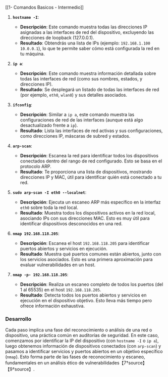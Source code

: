 [[1- Comandos Basicos - Intermedio]]
1. **`hostname -I`**:
    
    - **Descripción**: Este comando muestra todas las direcciones IP asignadas a las interfaces de red del dispositivo, excluyendo las direcciones de loopback (127.0.0.1).
    - **Resultado**: Obtendrás una lista de IPs (ejemplo: `192.168.1.100 10.0.0.1`), lo que te permite saber cómo está configurada la red en tu máquina.
2. **`ip a`**:
    
    - **Descripción**: Este comando muestra información detallada sobre todas las interfaces de red (como sus nombres, estados, y direcciones IP).
    - **Resultado**: Se desplegará un listado de todas las interfaces de red (por ejemplo, `eth0`, `wlan0`) y sus detalles asociados.
3. **`ifconfig`**:
    
    - **Descripción**: Similar a `ip a`, este comando muestra las configuraciones de red de las interfaces (aunque está algo desactualizado frente a `ip`).
    - **Resultado**: Lista las interfaces de red activas y sus configuraciones, como direcciones IP, máscaras de subred y estados.
4. **`arp-scan`**:
    
    - **Descripción**: Escanea la red para identificar todos los dispositivos conectados dentro del rango de red configurado. Esto se basa en el protocolo ARP.
    - **Resultado**: Te proporciona una lista de dispositivos, mostrando direcciones IP y MAC, útil para identificar quién está conectado a tu red.
5. **`sudo arp-scan -I eth0 --localnet`**:
    
    - **Descripción**: Ejecuta un escaneo ARP más específico en la interfaz `eth0` sobre toda la red local.
    - **Resultado**: Muestra todos los dispositivos activos en la red local, asociando IPs con sus direcciones MAC. Esto es muy útil para identificar dispositivos desconocidos en una red.
6. **`nmap 192.168.118.205`**:
    
    - **Descripción**: Escanea el host `192.168.118.205` para identificar puertos abiertos y servicios en ejecución.
    - **Resultado**: Muestra qué puertos comunes están abiertos, junto con los servicios asociados. Esto es una primera aproximación para evaluar vulnerabilidades en un host.
7. **`nmap -p- 192.168.118.205`**:
    
    - **Descripción**: Realiza un escaneo completo de todos los puertos (del 1 al 65535) en el host `192.168.118.205`.
    - **Resultado**: Detecta todos los puertos abiertos y servicios en ejecución en el dispositivo objetivo. Esto lleva más tiempo pero ofrece información exhaustiva.

### Desarrollo

Cada paso implica una fase del reconocimiento o análisis de una red o dispositivo, una práctica común en auditorías de seguridad. En este caso, comenzamos por identificar la IP del dispositivo (con `hostname -I` o `ip a`), luego obtenemos información de dispositivos conectados (con `arp-scan`) y pasamos a identificar servicios y puertos abiertos en un objetivo específico (`nmap`). Esto forma parte de las fases de reconocimiento y escaneo, fundamentales en un análisis ético de vulnerabilidades【7†source】【9†source】.

